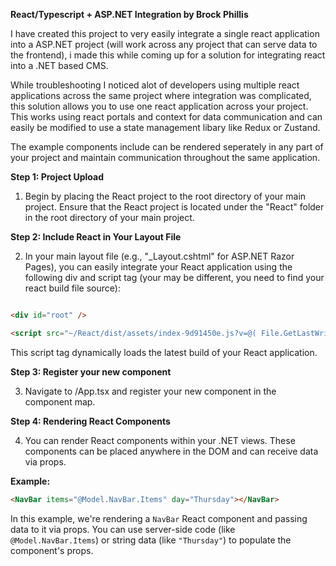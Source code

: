 **React/Typescript + ASP.NET Integration by Brock Phillis**

I have created this project to very easily integrate a single react application into a ASP.NET project (will work across any project that can serve data to the frontend), i made this while coming up for a solution for integrating react into a .NET based CMS.

While troubleshooting I noticed alot of developers using multiple react applications across the same project where integration was complicated, this solution allows you to use one react application across your project. This works using react portals and context for data communication and can easily be modified to use a state management libary like Redux or Zustand.

The example components include can be rendered seperately in any part of your project and maintain communication throughout the same application.

**Step 1: Project Upload**

1. Begin by placing the React project to the root directory of your main project. Ensure that the React project is located under the "React" folder in the root directory of your main project.

**Step 2: Include React in Your Layout File**

2. In your main layout file (e.g., "\_Layout.cshtml" for ASP.NET Razor Pages), you can easily integrate your React application using the following div and script tag
   (your may be different, you need to find your react build file source):

```html

<div id="root" />

<script src="~/React/dist/assets/index-9d91450e.js?v=@( File.GetLastWriteTime(string.Format("{0}/React/dist/assets/index-9d91450e.js", Path.GetDirectoryName(AppDomain.CurrentDomain.BaseDirectory))).ToString("ddMMyyHHmmss"))"></script>
```

This script tag dynamically loads the latest build of your React application.

**Step 3: Register your new component**

3. Navigate to /App.tsx and register your new component in the component map.

**Step 4: Rendering React Components**

4. You can render React components within your .NET views. These components can be placed anywhere in the DOM and can receive data via props.

**Example:**

```html
<NavBar items="@Model.NavBar.Items" day="Thursday"></NavBar>
```

In this example, we're rendering a `NavBar` React component and passing data to it via props. You can use server-side code (like `@Model.NavBar.Items`) or string data (like `"Thursday"`) to populate the component's props.
